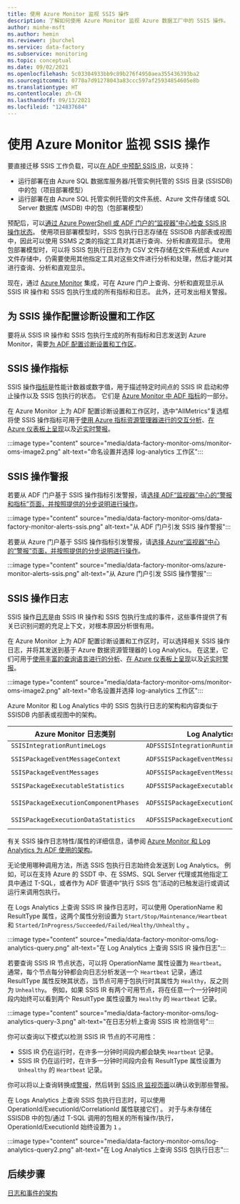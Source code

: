 ```yaml
---
title: 使用 Azure Monitor 监视 SSIS 操作
description: 了解如何使用 Azure Monitor 监视 Azure 数据工厂中的 SSIS 操作。
author: minhe-msft
ms.author: hemin
ms.reviewer: jburchel
ms.service: data-factory
ms.subservice: monitoring
ms.topic: conceptual
ms.date: 09/02/2021
ms.openlocfilehash: 5c03304933bb9c89b276f4950aea355436393ba2
ms.sourcegitcommit: 0770a7d91278043a83ccc597af25934854605e8b
ms.translationtype: HT
ms.contentlocale: zh-CN
ms.lasthandoff: 09/13/2021
ms.locfileid: "124837684"
---
```

# <a name="monitor-ssis-operations-with-azure-monitor"></a>使用 Azure Monitor 监视 SSIS 操作

要直接迁移 SSIS 工作负载，可以[在 ADF 中预配 SSIS IR](./tutorial-deploy-ssis-packages-azure.md)，以支持：

- 运行部署在由 Azure SQL 数据库服务器/托管实例托管的 SSIS 目录 (SSISDB) 中的包（项目部署模型）
- 运行部署在由 Azure SQL 托管实例托管的文件系统、Azure 文件存储或 SQL Server 数据库 (MSDB) 中的包（包部署模型）

预配后，可以[通过 Azure PowerShell 或 ADF 门户的“监视器”中心检查 SSIS IR 操作状态](./monitor-integration-runtime.md#azure-ssis-integration-runtime)。 使用项目部署模型时，SSIS 包执行日志存储在 SSISDB 内部表或视图中，因此可以使用 SSMS 之类的指定工具对其进行查询、分析和直观显示。 使用包部署模型时，可以将 SSIS 包执行日志作为 CSV 文件存储在文件系统或 Azure 文件存储中，仍需要使用其他指定工具对这些文件进行分析和处理，然后才能对其进行查询、分析和直观显示。

现在，通过 [Azure Monitor](../azure-monitor/data-platform.md) 集成，可在 Azure 门户上查询、分析和直观显示从 SSIS IR 操作和 SSIS 包执行生成的所有指标和日志。 此外，还可发出相关警报。

## <a name="configure-diagnostic-settings-and-workspace-for-ssis-operations"></a>为 SSIS 操作配置诊断设置和工作区

要将从 SSIS IR 操作和 SSIS 包执行生成的所有指标和日志发送到 Azure Monitor，需要[为 ADF 配置诊断设置和工作区](monitor-configure-diagnostics.md)。

## <a name="ssis-operational-metrics"></a>SSIS 操作指标

SSIS 操作[指标](../azure-monitor/essentials/data-platform-metrics.md)是性能计数器或数字值，用于描述特定时间点的 SSIS IR 启动和停止操作以及 SSIS 包执行的状态。 它们是 [Azure Monitor 中 ADF 指标](monitor-metrics-alerts.md)的一部分。

在 Azure Monitor 上为 ADF 配置诊断设置和工作区时，选中“AllMetrics”复选框将使 SSIS 操作指标可用于[使用 Azure 指标资源管理器进行的交互分析](../azure-monitor/essentials/metrics-getting-started.md)、[在 Azure 仪表板上呈现](../azure-monitor/app/tutorial-app-dashboards.md)以及[近实时警报](../azure-monitor/alerts/alerts-metric.md)。

:::image type="content" source="media/data-factory-monitor-oms/monitor-oms-image2.png" alt-text="命名设置并选择 log-analytics 工作区":::

## <a name="ssis-operational-alerts"></a>SSIS 操作警报

若要从 ADF 门户基于 SSIS 操作指标引发警报，请[选择 ADF“监视器”中心的“警报和指标”页面，并按照提供的分步说明进行操作](./monitor-visually.md#alerts)。

:::image type="content" source="media/data-factory-monitor-oms/data-factory-monitor-alerts-ssis.png" alt-text="从 ADF 门户引发 SSIS 操作警报":::

若要从 Azure 门户基于 SSIS 操作指标引发警报，请[选择 Azure“监视器”中心的“警报”页面，并按照提供的分步说明进行操作](monitor-metrics-alerts.md)。

:::image type="content" source="media/data-factory-monitor-oms/azure-monitor-alerts-ssis.png" alt-text="从 Azure 门户引发 SSIS 操作警报":::

## <a name="ssis-operational-logs"></a>SSIS 操作日志

SSIS 操作[日志](../azure-monitor/logs/data-platform-logs.md)是由 SSIS IR 操作和 SSIS 包执行生成的事件，这些事件提供了有关已识别问题的充足上下文，对根本原因分析很有用。 

在 Azure Monitor 上为 ADF 配置诊断设置和工作区时，可以选择相关 SSIS 操作日志，并将其发送到基于 Azure 数据资源管理器的 Log Analytics。 在这里，它们可用于[使用丰富的查询语言进行的分析](../azure-monitor/logs/log-query-overview.md)、[在 Azure 仪表板上呈现](../azure-monitor/app/tutorial-app-dashboards.md)以及[近实时警报](../azure-monitor/alerts/alerts-log.md)。

:::image type="content" source="media/data-factory-monitor-oms/monitor-oms-image2.png" alt-text="命名设置并选择 log-analytics 工作区":::

Azure Monitor 和 Log Analytics 中的 SSIS 包执行日志的架构和内容类似于 SSISDB 内部表或视图中的架构。

| Azure Monitor 日志类别          | Log Analytics 表                     | SSISDB 内部表/视图              |
| ------------------------------------- | ---------------------------------------- | ----------------------------------------- |
| `SSISIntegrationRuntimeLogs`          | `ADFSSISIntegrationRuntimeLogs`          |                                           |
| `SSISPackageEventMessageContext`      | `ADFSSISPackageEventMessageContext`      | `[internal].[event_message_context]`      |
| `SSISPackageEventMessages`            | `ADFSSISPackageEventMessages`            | `[internal].[event_messages]`             |
| `SSISPackageExecutableStatistics`     | `ADFSSISPackageExecutableStatistics`     | `[internal].[executable_statistics]`      |
| `SSISPackageExecutionComponentPhases` | `ADFSSISPackageExecutionComponentPhases` | `[internal].[execution_component_phases]` |
| `SSISPackageExecutionDataStatistics`  | `ADFSSISPackageExecutionDataStatistics`  | `[internal].[execution_data_statistics]`  |

有关 SSIS 操作日志特性/属性的详细信息，请参阅 [Azure Monitor 和 Log Analytics 为 ADF 使用的架构](monitor-schema-logs-events.md)。

无论使用哪种调用方法，所选 SSIS 包执行日志始终会发送到 Log Analytics。 例如，可以在支持 Azure 的 SSDT 中、在 SSMS、SQL Server 代理或其他指定工具中通过 T-SQL，或者作为 ADF 管道中“执行 SSIS 包”活动的已触发运行或调试运行来调用包执行。

在 Logs Analytics 上查询 SSIS IR 操作日志时，可以使用 OperationName 和 ResultType 属性，这两个属性分别设置为 `Start/Stop/Maintenance/Heartbeat` 和 `Started/InProgress/Succeeded/Failed/Healthy/Unhealthy` 。

:::image type="content" source="media/data-factory-monitor-oms/log-analytics-query.png" alt-text="在 Log Analytics 上查询 SSIS IR 操作日志":::

若要查询 SSIS IR 节点状态，可以将 OperationName 属性设置为 `Heartbeat`。 通常，每个节点每分钟都会向日志分析发送一个 `Heartbeat` 记录，通过 ResultType 属性反映其状态，当节点可用于包执行时其属性为 `Healthy`，反之则为 `Unhealthy`。 例如，如果 SSIS IR 有两个可用节点，将在任意一个一分钟时间段内始终可以看到两个 ResultType 属性设置为 `Healthy` 的 `Heartbeat` 记录。

:::image type="content" source="media/data-factory-monitor-oms/log-analytics-query-3.png" alt-text="在日志分析上查询 SSIS IR 检测信号":::

你可以查询以下模式以检测 SSIS IR 节点的不可用性：

* SSIS IR 仍在运行时，在许多一分钟时间段内都会缺失 `Heartbeat` 记录。
* SSIS IR 仍在运行时，在许多一分钟时间段内会有 ResultType 属性设置为 `Unhealthy` 的 `Heartbeat` 记录。

你可以将以上查询转换成[警报](../azure-monitor/alerts/alerts-unified-log.md)，然后转到 [SSIS IR 监视页面](monitor-integration-runtime.md#monitor-the-azure-ssis-integration-runtime-in-azure-portal)以确认收到那些警报。

在 Logs Analytics 上查询 SSIS 包执行日志时，可以使用 OperationId/ExecutionId/CorrelationId 属性联接它们  。 对于与未存储在 SSISDB 中的包/通过 T-SQL 调用的包相关的所有操作/执行，OperationId/ExecutionId 始终设置为 `1`  。

:::image type="content" source="media/data-factory-monitor-oms/log-analytics-query2.png" alt-text="在 Log Analytics 上查询 SSIS 包执行日志":::

## <a name="next-steps"></a>后续步骤

[日志和事件的架构](monitor-schema-logs-events.md)
